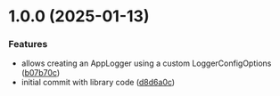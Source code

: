 # 1.0.0 (2025-01-13)


### Features

* allows creating an AppLogger using a custom LoggerConfigOptions ([b07b70c](https://github.com/aguirresabino/nestjs-logger/commit/b07b70c84558cee915e008a616970e3118ebe52c))
* initial commit with library code ([d8d6a0c](https://github.com/aguirresabino/nestjs-logger/commit/d8d6a0c481cf64db18f83a86b725f85841277013))
